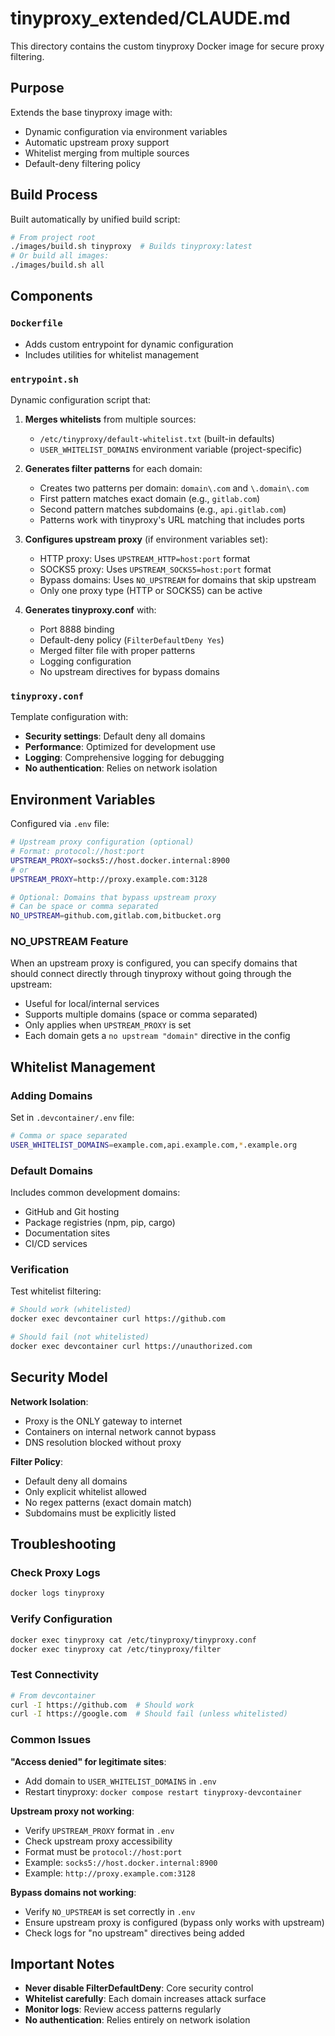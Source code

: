 # tinyproxy_extended/CLAUDE.md

This directory contains the custom tinyproxy Docker image for secure proxy filtering.

## Purpose

Extends the base tinyproxy image with:
- Dynamic configuration via environment variables
- Automatic upstream proxy support
- Whitelist merging from multiple sources
- Default-deny filtering policy

## Build Process

Built automatically by unified build script:
```bash
# From project root
./images/build.sh tinyproxy  # Builds tinyproxy:latest
# Or build all images:
./images/build.sh all
```

## Components

### `Dockerfile`
- Adds custom entrypoint for dynamic configuration
- Includes utilities for whitelist management

### `entrypoint.sh`
Dynamic configuration script that:
1. **Merges whitelists** from multiple sources:
   - `/etc/tinyproxy/default-whitelist.txt` (built-in defaults)
   - `USER_WHITELIST_DOMAINS` environment variable (project-specific)

2. **Generates filter patterns** for each domain:
   - Creates two patterns per domain: `domain\.com` and `\.domain\.com`
   - First pattern matches exact domain (e.g., `gitlab.com`)
   - Second pattern matches subdomains (e.g., `api.gitlab.com`)
   - Patterns work with tinyproxy's URL matching that includes ports

3. **Configures upstream proxy** (if environment variables set):
   - HTTP proxy: Uses `UPSTREAM_HTTP=host:port` format
   - SOCKS5 proxy: Uses `UPSTREAM_SOCKS5=host:port` format
   - Bypass domains: Uses `NO_UPSTREAM` for domains that skip upstream
   - Only one proxy type (HTTP or SOCKS5) can be active

4. **Generates tinyproxy.conf** with:
   - Port 8888 binding
   - Default-deny policy (`FilterDefaultDeny Yes`)
   - Merged filter file with proper patterns
   - Logging configuration
   - No upstream directives for bypass domains

### `tinyproxy.conf`
Template configuration with:
- **Security settings**: Default deny all domains
- **Performance**: Optimized for development use
- **Logging**: Comprehensive logging for debugging
- **No authentication**: Relies on network isolation

## Environment Variables

Configured via `.env` file:

```bash
# Upstream proxy configuration (optional)
# Format: protocol://host:port
UPSTREAM_PROXY=socks5://host.docker.internal:8900
# or
UPSTREAM_PROXY=http://proxy.example.com:3128

# Optional: Domains that bypass upstream proxy
# Can be space or comma separated
NO_UPSTREAM=github.com,gitlab.com,bitbucket.org
```

### NO_UPSTREAM Feature
When an upstream proxy is configured, you can specify domains that should connect directly through tinyproxy without going through the upstream:
- Useful for local/internal services
- Supports multiple domains (space or comma separated)
- Only applies when `UPSTREAM_PROXY` is set
- Each domain gets a `no upstream "domain"` directive in the config

## Whitelist Management

### Adding Domains
Set in `.devcontainer/.env` file:
```bash
# Comma or space separated
USER_WHITELIST_DOMAINS=example.com,api.example.com,*.example.org
```

### Default Domains
Includes common development domains:
- GitHub and Git hosting
- Package registries (npm, pip, cargo)
- Documentation sites
- CI/CD services

### Verification
Test whitelist filtering:
```bash
# Should work (whitelisted)
docker exec devcontainer curl https://github.com

# Should fail (not whitelisted)
docker exec devcontainer curl https://unauthorized.com
```

## Security Model

**Network Isolation**:
- Proxy is the ONLY gateway to internet
- Containers on internal network cannot bypass
- DNS resolution blocked without proxy

**Filter Policy**:
- Default deny all domains
- Only explicit whitelist allowed
- No regex patterns (exact domain match)
- Subdomains must be explicitly listed

## Troubleshooting

### Check Proxy Logs
```bash
docker logs tinyproxy
```

### Verify Configuration
```bash
docker exec tinyproxy cat /etc/tinyproxy/tinyproxy.conf
docker exec tinyproxy cat /etc/tinyproxy/filter
```

### Test Connectivity
```bash
# From devcontainer
curl -I https://github.com  # Should work
curl -I https://google.com  # Should fail (unless whitelisted)
```

### Common Issues

**"Access denied" for legitimate sites**:
- Add domain to `USER_WHITELIST_DOMAINS` in `.env`
- Restart tinyproxy: `docker compose restart tinyproxy-devcontainer`

**Upstream proxy not working**:
- Verify `UPSTREAM_PROXY` format in `.env`
- Check upstream proxy accessibility
- Format must be `protocol://host:port`
- Example: `socks5://host.docker.internal:8900`
- Example: `http://proxy.example.com:3128`

**Bypass domains not working**:
- Verify `NO_UPSTREAM` is set correctly in `.env`
- Ensure upstream proxy is configured (bypass only works with upstream)
- Check logs for "no upstream" directives being added

## Important Notes

- **Never disable FilterDefaultDeny**: Core security control
- **Whitelist carefully**: Each domain increases attack surface
- **Monitor logs**: Review access patterns regularly
- **No authentication**: Relies entirely on network isolation
